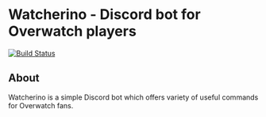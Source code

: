 # Watcherino - Discord bot for Overwatch players

[![Build Status](https://david-dm.org/ronijaakkola/watcherino.svg)](https://david-dm.org/ronijaakkola/Normanbot)

## About
Watcherino is a simple Discord bot which offers variety of useful commands for Overwatch fans.
